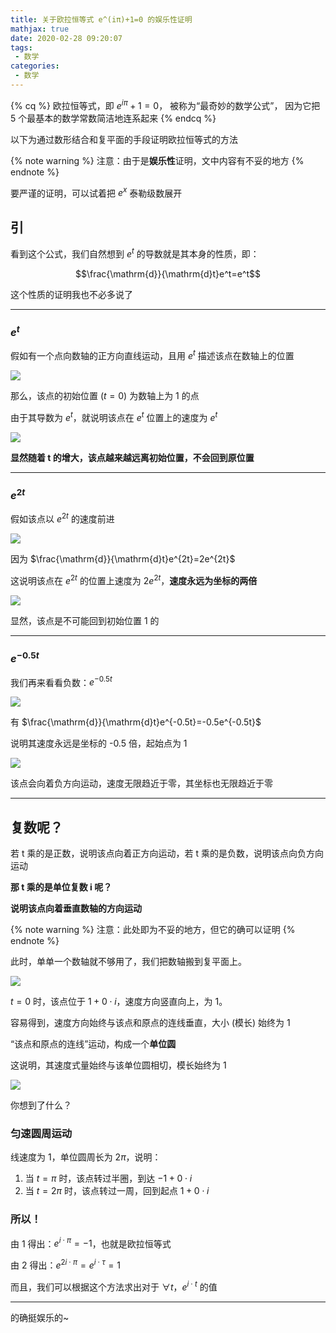 ```yaml
---
title: 关于欧拉恒等式 e^(iπ)+1=0 的娱乐性证明
mathjax: true
date: 2020-02-28 09:20:07
tags:
 - 数学
categories:
 - 数学
---
```


<!-- placeholder -->

{% cq %} 欧拉恒等式，即 $e^{i\pi}+1=0$，
被称为“最奇妙的数学公式”，
因为它把 5 个最基本的数学常数简洁地连系起来 {% endcq %}

以下为通过数形结合和复平面的手段证明欧拉恒等式的方法

{% note warning %}
注意：由于是**娱乐性**证明，文中内容有不妥的地方
{% endnote %}

要严谨的证明，可以试着把 $e^x$ 泰勒级数展开

<!-- more -->

## 引

看到这个公式，我们自然想到 $e^t$ 的导数就是其本身的性质，即：

$$\frac{\mathrm{d}}{\mathrm{d}t}e^t=e^t$$

这个性质的证明我也不必多说了

---

### $e^t$

假如有一个点向数轴的正方向直线运动，且用 $e^t$ 描述该点在数轴上的位置

![](https://cdn.xecades.xyz/image/EulerIdentity-pic1.png)

那么，该点的初始位置 ($t=0$) 为数轴上为 1 的点

由于其导数为 $e^t$，就说明该点在 $e^t$ 位置上的速度为 $e^t$

![](https://cdn.xecades.xyz/image/EulerIdentity-pic2.gif)

**显然随着 t 的增大，该点越来越远离初始位置，不会回到原位置**

---

### $e^{2t}$

假如该点以 $e^{2t}$ 的速度前进

![](https://cdn.xecades.xyz/image/EulerIdentity-pic3.png)

因为 $\frac{\mathrm{d}}{\mathrm{d}t}e^{2t}=2e^{2t}$

这说明该点在 $e^{2t}$ 的位置上速度为 $2e^{2t}$，**速度永远为坐标的两倍**

![](https://cdn.xecades.xyz/image/EulerIdentity-pic4.gif)

显然，该点是不可能回到初始位置 1 的

---

### $e^{-0.5t}$

我们再来看看负数：$e^{-0.5t}$

![](https://cdn.xecades.xyz/image/EulerIdentity-pic5.png)

有 $\frac{\mathrm{d}}{\mathrm{d}t}e^{-0.5t}=-0.5e^{-0.5t}$

说明其速度永远是坐标的 -0.5 倍，起始点为 1

![](https://cdn.xecades.xyz/image/EulerIdentity-pic6.gif)

该点会向着负方向运动，速度无限趋近于零，其坐标也无限趋近于零

---

## 复数呢？

若 t 乘的是正数，说明该点向着正方向运动，若 t 乘的是负数，说明该点向负方向运动

**那 t 乘的是单位复数 i 呢？**

**说明该点向着垂直数轴的方向运动**

{% note warning %}
注意：此处即为不妥的地方，但它的确可以证明
{% endnote %}

此时，单单一个数轴就不够用了，我们把数轴搬到复平面上。

![](https://cdn.xecades.xyz/image/EulerIdentity-pic7.png)

$t=0$ 时，该点位于 $1+0\cdot i$，速度方向竖直向上，为 1。

容易得到，速度方向始终与该点和原点的连线垂直，大小 (模长) 始终为 1

“该点和原点的连线”运动，构成一个**单位圆**

这说明，其速度式量始终与该单位圆相切，模长始终为 1

![](https://cdn.xecades.xyz/image/EulerIdentity-pic8.gif)

你想到了什么？

### 匀速圆周运动

线速度为 1，单位圆周长为 $2\pi$，说明：

1. 当 $t=\pi$ 时，该点转过半圈，到达 $-1+0\cdot i$
2. 当 $t=2\pi$ 时，该点转过一周，回到起点 $1+0\cdot i$

### 所以！

由 1 得出：$e^{i\cdot\pi}=-1$，也就是欧拉恒等式

由 2 得出：$e^{2i\cdot\pi}=e^{i\cdot\tau}=1$

而且，我们可以根据这个方法求出对于 $\forall t$，$e^{i\cdot t}$ 的值

---

的确挺娱乐的~